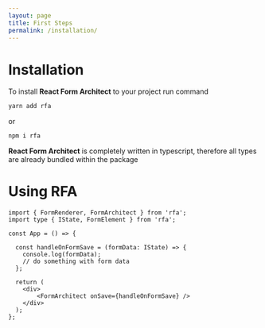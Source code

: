 ```yaml
---
layout: page
title: First Steps
permalink: /installation/
---
```


# Installation

To install **React Form Architect** to your project run command
~~~ bash
yarn add rfa
~~~
or
~~~ bash
npm i rfa
~~~

**React Form Architect** is completely written in typescript, therefore all types are already bundled within the package 

# Using RFA

~~~ tsx
import { FormRenderer, FormArchitect } from 'rfa';
import type { IState, FormElement } from 'rfa';

const App = () => {
  
  const handleOnFormSave = (formData: IState) => {
    console.log(formData);
    // do something with form data
  };

  return (
    <div>
        <FormArchitect onSave={handleOnFormSave} />
    </div>
  );
};
~~~
